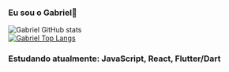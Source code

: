 ### Eu sou o Gabriel👋

![Gabriel GitHub stats](https://github-readme-stats.vercel.app/api?username=gabrielsevf&show_icons=true&theme=dracula)
<br>
[![Gabriel Top Langs](https://github-readme-stats.vercel.app/api/top-langs/?username=gabrielsevf)](https://github.com/anuraghazra/github-readme-stats)

### Estudando atualmente: JavaScript, React, Flutter/Dart
